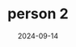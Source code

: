 ---
title: "person 2"
date: "2024-09-14"
location: ""
coverImage: "https://letsenhance.io/static/8f5e523ee6b2479e26ecc91b9c25261e/1015f/MainAfter.jpg"
description: "This is a person, person is cool, so please be nice to person 2"
---